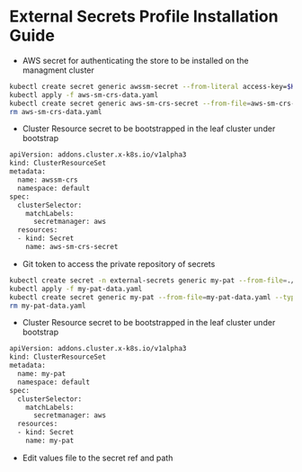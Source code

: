 # External Secrets Profile Installation Guide

- AWS secret for authenticating the store to be installed on the managment cluster

```bash
kubectl create secret generic awssm-secret --from-literal access-key=$KEY --from-literal secret-access-key=$SECRET -n flux-system --dry-run=client -o yaml > aws-sm-crs-data.yaml
kubectl apply -f aws-sm-crs-data.yaml
kubectl create secret generic aws-sm-crs-secret --from-file=aws-sm-crs-data.yaml --type=addons.cluster.x-k8s.io/resource-set
rm aws-sm-crs-data.yaml
```

- Cluster Resource secret to be bootstrapped in the leaf cluster under bootstrap

```bash
apiVersion: addons.cluster.x-k8s.io/v1alpha3
kind: ClusterResourceSet
metadata:
  name: awssm-crs
  namespace: default
spec:
  clusterSelector:
    matchLabels:
      secretmanager: aws
  resources:
  - kind: Secret
    name: aws-sm-crs-secret
```

- Git token to access the private repository of secrets

```bash
kubectl create secret -n external-secrets generic my-pat --from-file=./identity --from-file=./identity.pub --from-file=./known_hosts --dry-run=client -o yaml > my-pat-data.yaml
kubectl apply -f my-pat-data.yaml
kubectl create secret generic my-pat --from-file=my-pat-data.yaml --type=addons.cluster.x-k8s.io/resource-set
rm my-pat-data.yaml
```

- Cluster Resource secret to be bootstrapped in the leaf cluster under bootstrap

```bash
apiVersion: addons.cluster.x-k8s.io/v1alpha3
kind: ClusterResourceSet
metadata:
  name: my-pat
  namespace: default
spec:
  clusterSelector:
    matchLabels:
      secretmanager: aws
  resources:
  - kind: Secret
    name: my-pat
```

- Edit values file to the secret ref and path